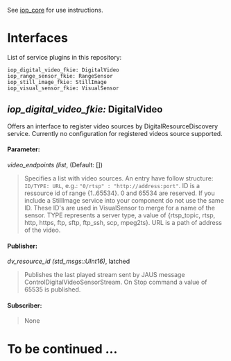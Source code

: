 See [iop_core](https://github.com/fkie/iop_core/blob/master/README.md) for use instructions.

# Interfaces

List of service plugins in this repository:
```
iop_digital_video_fkie: DigitalVideo
iop_range_sensor_fkie: RangeSensor
iop_still_image_fkie: StillImage
iop_visual_sensor_fkie: VisualSensor
```

## _iop_digital_video_fkie:_ DigitalVideo

Offers an interface to register video sources by DigitalResourceDiscovery service. Currently no configuration for registered videos source supported.

#### Parameter:

_video_endpoints (list_, (Default: [])

> Specifies a list with video sources. An entry have follow structure: 
```ID/TYPE: URL```, e.g.: ```"0/rtsp" : "http://address:port"```.
ID is a ressource id of range {1..65534}. 0 and 65534 are reserved. If you include a StillImage service into your component do not use the same ID. These ID's are used in VisualSensor to merge for a name of the sensor. TYPE represents a server type, a value of {rtsp_topic, rtsp, http, https, ftp, sftp, ftp_ssh, scp, mpeg2ts}. URL is a path of address of the video.


#### Publisher:

_dv_resource_id (std_msgs::UInt16)_, latched

> Publishes the last played stream sent by JAUS message ControlDigitalVideoSensorStream. On Stop command a value of 65535 is published.

#### Subscriber:

> None

# To be continued ...
